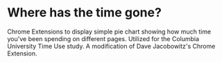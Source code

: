 # Where has the time gone? 

Chrome Extensions to display simple pie chart showing how much time you've been spending on different pages. Utilized for the Columbia University Time Use study. A modification of Dave Jacobowitz's Chrome Extension.
